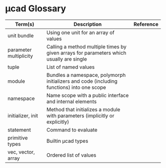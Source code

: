 # µcad Glossary

| Term(s)                | Description                                                                               | Reference |
| ---------------------- | ----------------------------------------------------------------------------------------- | --------- |
| unit bundle            | Using one unit for an array of values                                                     |           |
| parameter multiplicity | Calling a method multiple times by given arrays for parameters which usually are single   |           |
| tuple                  | List of named values                                                                      |           |
| module                 | Bundles a namespace, polymorph initializers and code (including functions) into one scope |           |
| namespace              | Name scope with a public interface and internal elements                                  |           |
| initializer, init      | Method that initializes a module with parameters (implicitly or explicitly)               |           |
| statement              | Command to evaluate                                                                       |           |
| primitive types        | Builtin µcad types                                                                        |           |
| vec, vector, array     | Ordered list of values                                                                    |           |

